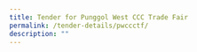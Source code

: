 ```yaml
---
title: Tender for Punggol West CCC Trade Fair
permalink: /tender-details/pwccctf/
description: ""
---
```

